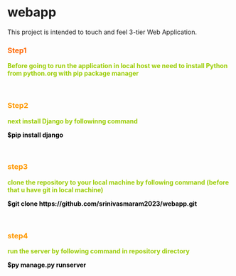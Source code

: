 # webapp
This project is intended to touch and feel 3-tier Web Application.

<h3><span style="color: #ff6600;"><strong>Step1</strong></span></h3>
<p><strong><span style="color: #99cc00;">Before going to run the application in local host we need to install Python from python.org with pip package manager</span></strong></p>
<p><strong><span style="color: #99cc00;">&nbsp;</span></strong></p>
<h3><span style="color: #ff9900;"><strong>Step2</strong></span></h3>
<p><strong><span style="color: #99cc00;">next install Django by followinng command</span></strong></p>
<p><span style="color: #000000;"><strong>$pip install django</strong></span></p>
<p>&nbsp;</p>
<h3><span style="color: #ff9900;"><strong>step3</strong></span></h3>
<p><strong><span style="color: #99cc00;">clone the repository to your local machine by following command (before that u have git in local machine)</span></strong></p>
<p><span style="color: #000000;"><strong>$git clone https://github.com/srinivasmaram2023/webapp.git</strong></span></p>
<p><strong><span style="color: #99cc00;">&nbsp;</span></strong></p>
<h3><span style="color: #ff9900;"><strong>step4</strong></span></h3>
<p><strong><span style="color: #99cc00;">run the server by following command in repository directory</span></strong></p>
<p><strong><span style="color: #000000;">$py manage.py runserver</span></strong></p>


